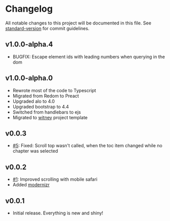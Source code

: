 # Changelog

All notable changes to this project will be documented in this file. See [standard-version](https://github.com/conventional-changelog/standard-version) for commit guidelines.

## v1.0.0-alpha.4
- BUGFIX: Escape element ids with leading numbers when querying in the dom

## v1.0.0-alpha.0
- Rewrote most of the code to Typescript
- Migrated from Redom to Preact
- Upgraded alo to 4.0
- Upgraded bootstrap to 4.4
- Switched from handlebars to ejs
- Migrated to [witney](https://github.com/witneyjs/witney) project template

## v0.0.3
- [#5](https://github.com/malleryjs/mallery/issues/5): Fixed: Scroll top wasn't called, when the toc item changed while no chapter was selected 

## v0.0.2
- [#1](https://github.com/malleryjs/mallery/issues/1): Improved scrolling with mobile safari
- Added [modernizr](https://modernizr.com/)

## v0.0.1
- Initial release. Everything is new and shiny!